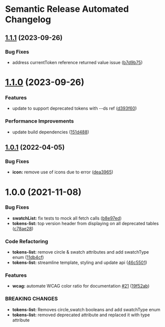 # Semantic Release Automated Changelog

## [1.1.1](https://github.com/AlaskaAirlines/auro-tokenlist/compare/v1.1.0...v1.1.1) (2023-09-26)


### Bug Fixes

* address currentToken reference returned value issue ([b7d9b75](https://github.com/AlaskaAirlines/auro-tokenlist/commit/b7d9b75d1544940fb65874cc7c67a6a2a4d08016))

# [1.1.0](https://github.com/AlaskaAirlines/auro-tokenlist/compare/v1.0.1...v1.1.0) (2023-09-26)


### Features

* update to support deprecated tokens with --ds ref ([d393f60](https://github.com/AlaskaAirlines/auro-tokenlist/commit/d393f606d1af1262a55b9d9892401b34cf896eb3))


### Performance Improvements

* update build dependencies ([151d488](https://github.com/AlaskaAirlines/auro-tokenlist/commit/151d4885d2e903b12b7acdce307c032a6138fb75))

## [1.0.1](https://github.com/AlaskaAirlines/auro-tokenlist/compare/v1.0.0...v1.0.1) (2022-04-05)


### Bug Fixes

* **icon:** remove use of icons due to error ([dea3965](https://github.com/AlaskaAirlines/auro-tokenlist/commit/dea39655cb5443ebb3784df26b82babd20271df8))

# 1.0.0 (2021-11-08)


### Bug Fixes

* **swatchList:** fix tests to mock all fetch calls ([b8e97ed](https://github.com/AlaskaAirlines/auro-tokenlist/commit/b8e97edd9c1c28a6367787dc0d381c2a142a8519))
* **tokens-list:** top version header from displaying on all deprecated tables ([c78ae28](https://github.com/AlaskaAirlines/auro-tokenlist/commit/c78ae2876fe88f8c9ebc46b6f93e26f2c740824c))


### Code Refactoring

* **tokens-list:** remove circle & swatch attributes and add swatchType enum ([11db4cf](https://github.com/AlaskaAirlines/auro-tokenlist/commit/11db4cf8926be68c12a8e4ac631f61be924757c0))
* **tokens-list:** streamline template, styling and update api ([46c5501](https://github.com/AlaskaAirlines/auro-tokenlist/commit/46c5501d892202bb95cffcfcb45e1fdec402476a))


### Features

* **wcag:** automate WCAG color ratio for documentation [#21](https://github.com/AlaskaAirlines/auro-tokenlist/issues/21) ([19f52ab](https://github.com/AlaskaAirlines/auro-tokenlist/commit/19f52abbcbe735d5c88bcb6cabd87fb2d76b725a))


### BREAKING CHANGES

* **tokens-list:** Removes circle,swatch booleans and add swatchType enum
* **tokens-list:** removed deprecated attribute and replaced it with type attribute
